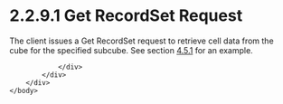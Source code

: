 <html dir="LTR" xmlns:mshelp="http://msdn.microsoft.com/mshelp" xmlns:ddue="http://ddue.schemas.microsoft.com/authoring/2003/5" xmlns:xlink="http://www.w3.org/1999/xlink" xmlns:tool="http://www.microsoft.com/tooltip">
    <head>
        <meta http-equiv="Content-Type" content="text/html; CHARSET=utf-8"></meta>
        <meta name="save" content="history"></meta>
        <title>2.2.9.1 Get RecordSet Request</title>
        <xml>
            <mshelp:toctitle title="2.2.9.1 Get RecordSet Request"></mshelp:toctitle>
            <mshelp:rltitle title="[MS-SSAS8]: Get RecordSet Request"></mshelp:rltitle>
            <mshelp:keyword index="A" term="17705536-eef6-41f7-9481-462afba3c9f7"></mshelp:keyword>
            <mshelp:attr name="DCSext.ContentType" value="open specification"></mshelp:attr>
            <mshelp:attr name="AssetID" value="17705536-eef6-41f7-9481-462afba3c9f7"></mshelp:attr>
            <mshelp:attr name="TopicType" value="kbRef"></mshelp:attr>
            <mshelp:attr name="DCSext.Title" value="[MS-SSAS8]: Get RecordSet Request" />
        </xml>
    </head>
    <body>
        <div id="header">
            <h1 class="heading">2.2.9.1 Get RecordSet Request</h1>
        </div>
        <div id="mainSection">
            <div id="mainBody">
                <div id="allHistory" class="saveHistory"></div>
                <div id="sectionSection0" class="section" name="collapseableSection">
                    

<p>The client issues a Get RecordSet request to retrieve cell
data from the cube for the specified subcube. See section <a href="1f40c0f8-12ef-42f7-99b8-56764d1df65c.htm">4.5.1</a> for an example.</p>


                </div>
            </div>
        </div>
    </body>
</html>